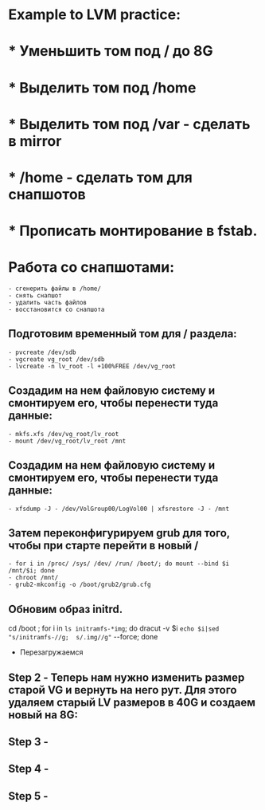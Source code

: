 #    Example to LVM practice:

#  * Уменьшить том под / до 8G
#  * Выделить том под /home
#  * Выделить том под /var - сделать в mirror
#  * /home - сделать том для снапшотов
#  * Прописать монтирование в fstab. 

#	Работа со снапшотами:
	- сгенерить файлы в /home/
	- снять снапшот
	- удалить часть файлов
	- восстановится со снапшота



## Подготовим временный том для / раздела:
	- pvcreate /dev/sdb
	- vgcreate vg_root /dev/sdb
    - lvcreate -n lv_root -l +100%FREE /dev/vg_root


## Создадим на нем файловую систему и смонтируем его, чтобы перенести туда данные:
	- mkfs.xfs /dev/vg_root/lv_root
	- mount /dev/vg_root/lv_root /mnt

## Создадим на нем файловую систему и смонтируем его, чтобы перенести туда данные:
    - xfsdump -J - /dev/VolGroup00/LogVol00 | xfsrestore -J - /mnt
## Затем переконфигурируем grub для того, чтобы при старте перейти в новый /
    - for i in /proc/ /sys/ /dev/ /run/ /boot/; do mount --bind $i /mnt/$i; done
    - chroot /mnt/
    - grub2-mkconfig -o /boot/grub2/grub.cfg

## Обновим образ initrd.
   cd /boot ; for i in `ls initramfs-*img`; do dracut -v $i `echo $i|sed "s/initramfs-//g; 
   s/.img//g"` --force; done
* Перезагружаемся

## Step 2 - Теперь нам нужно изменить размер старой VG и вернуть на него рут. Для этого удаляем старый LV размеров в 40G и создаем новый на 8G:

## Step 3 - 

## Step 4 - 

## Step 5 - 